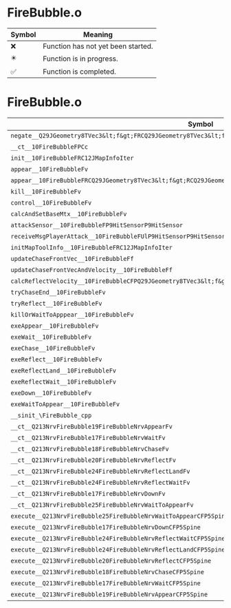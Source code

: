 # FireBubble.o
| Symbol | Meaning 
| ------------- | ------------- 
| :x: | Function has not yet been started. 
| :eight_pointed_black_star: | Function is in progress. 
| :white_check_mark: | Function is completed. 


# FireBubble.o
| Symbol | Decompiled? |
| ------------- | ------------- |
| `negate__Q29JGeometry8TVec3&lt;f&gt;FRCQ29JGeometry8TVec3&lt;f&gt;` | :x: |
| `__ct__10FireBubbleFPCc` | :x: |
| `init__10FireBubbleFRC12JMapInfoIter` | :x: |
| `appear__10FireBubbleFv` | :x: |
| `appear__10FireBubbleFRCQ29JGeometry8TVec3&lt;f&gt;RCQ29JGeometry8TVec3&lt;f&gt;RCQ29JGeometry8TVec3&lt;f&gt;` | :x: |
| `kill__10FireBubbleFv` | :x: |
| `control__10FireBubbleFv` | :x: |
| `calcAndSetBaseMtx__10FireBubbleFv` | :x: |
| `attackSensor__10FireBubbleFP9HitSensorP9HitSensor` | :x: |
| `receiveMsgPlayerAttack__10FireBubbleFUlP9HitSensorP9HitSensor` | :x: |
| `initMapToolInfo__10FireBubbleFRC12JMapInfoIter` | :x: |
| `updateChaseFrontVec__10FireBubbleFf` | :x: |
| `updateChaseFrontVecAndVelocity__10FireBubbleFf` | :x: |
| `calcReflectVelocity__10FireBubbleCFPQ29JGeometry8TVec3&lt;f&gt;` | :x: |
| `tryChaseEnd__10FireBubbleFv` | :x: |
| `tryReflect__10FireBubbleFv` | :x: |
| `killOrWaitToApppear__10FireBubbleFv` | :x: |
| `exeAppear__10FireBubbleFv` | :x: |
| `exeWait__10FireBubbleFv` | :x: |
| `exeChase__10FireBubbleFv` | :x: |
| `exeReflect__10FireBubbleFv` | :x: |
| `exeReflectLand__10FireBubbleFv` | :x: |
| `exeReflectWait__10FireBubbleFv` | :x: |
| `exeDown__10FireBubbleFv` | :x: |
| `exeWaitToAppear__10FireBubbleFv` | :x: |
| `__sinit_\FireBubble_cpp` | :x: |
| `__ct__Q213NrvFireBubble19FireBubbleNrvAppearFv` | :x: |
| `__ct__Q213NrvFireBubble17FireBubbleNrvWaitFv` | :x: |
| `__ct__Q213NrvFireBubble18FireBubbleNrvChaseFv` | :x: |
| `__ct__Q213NrvFireBubble20FireBubbleNrvReflectFv` | :x: |
| `__ct__Q213NrvFireBubble24FireBubbleNrvReflectLandFv` | :x: |
| `__ct__Q213NrvFireBubble24FireBubbleNrvReflectWaitFv` | :x: |
| `__ct__Q213NrvFireBubble17FireBubbleNrvDownFv` | :x: |
| `__ct__Q213NrvFireBubble25FireBubbleNrvWaitToAppearFv` | :x: |
| `execute__Q213NrvFireBubble25FireBubbleNrvWaitToAppearCFP5Spine` | :x: |
| `execute__Q213NrvFireBubble17FireBubbleNrvDownCFP5Spine` | :x: |
| `execute__Q213NrvFireBubble24FireBubbleNrvReflectWaitCFP5Spine` | :x: |
| `execute__Q213NrvFireBubble24FireBubbleNrvReflectLandCFP5Spine` | :x: |
| `execute__Q213NrvFireBubble20FireBubbleNrvReflectCFP5Spine` | :x: |
| `execute__Q213NrvFireBubble18FireBubbleNrvChaseCFP5Spine` | :x: |
| `execute__Q213NrvFireBubble17FireBubbleNrvWaitCFP5Spine` | :x: |
| `execute__Q213NrvFireBubble19FireBubbleNrvAppearCFP5Spine` | :x: |
